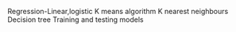 Regression-Linear,logistic
K means algorithm
K nearest neighbours
Decision tree
Training and testing models
